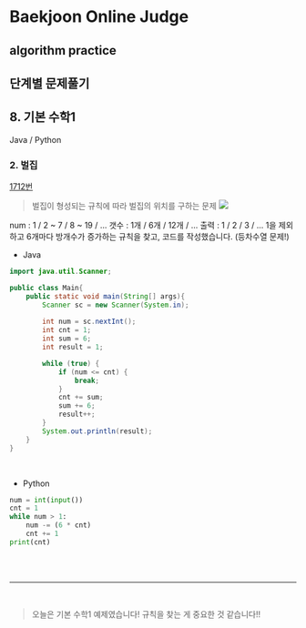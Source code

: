 # Baekjoon Online Judge

## algorithm practice

## 단계별 문제풀기

## 8. 기본 수학1

Java / Python
<br>

### 2. 벌집
[1712번](https://www.acmicpc.net/problem/1712) 
> 벌집이 형성되는 규칙에 따라 벌집의 위치를 구하는 문제
![](https://images.velog.io/images/jini_eun/post/c4be7701-5438-4d53-a982-5c25c1ccaac4/image.png)

> 
num :   1 /  2 ~ 7 /  8 ~ 19 /  ...
갯수 : 1개 /   6개  /   12개  /   ...
출력 :  1 /   2   /    3   /   ...
1을 제외하고 6개마다 방개수가 증가하는 규칙을 찾고, 코드를 작성했습니다.
(등차수열 문제!)

- Java

```java
import java.util.Scanner;

public class Main{
    public static void main(String[] args){
        Scanner sc = new Scanner(System.in);
        
        int num = sc.nextInt();
		int cnt = 1; 
		int sum = 6;
        int result = 1; 

		while (true) {
			if (num <= cnt) {
				break;
			}
			cnt += sum;
			sum += 6;
			result++;
		}
		System.out.println(result);
    }
}
``` 

<br>

- Python

```python
num = int(input())
cnt = 1
while num > 1:
    num -= (6 * cnt)
    cnt += 1
print(cnt)
```

<br><br>

---

<br>


> 오늘은 기본 수학1 예제였습니다!
규칙을 찾는 게 중요한 것 같습니다!!
